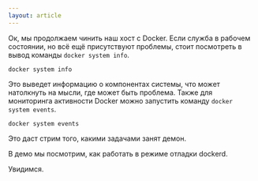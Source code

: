 ```yaml
---
layout: article
---
```

Ок, мы продолжаем чинить наш хост с Docker. Если служба в рабочем состоянии, но всё ещё присутствуют проблемы, стоит посмотреть в вывод команды `docker system info`. 

```
docker system info
```

Это выведет информацию о компонентах системы, что может натолкнуть на мысли, где может быть проблема. Также для мониторинга активности Docker можно запустить команду `docker system events`. 

```
docker system events 
```

Это даст стрим того, какими задачами занят демон.

В демо мы посмотрим, как работать в режиме отладки dockerd.

Увидимся.
